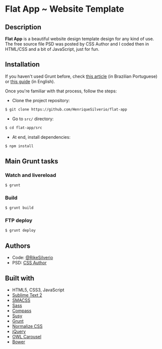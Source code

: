 # Flat App ~ Website Template


## Description

**Flat App** is a beautiful website design template design for any kind of use. The free source file PSD was posted by CSS Author and I coded then in HTML/CSS and a bit of JavaScript, just for fun.


## Installation

If you haven't used Grunt before, check [this article](http://blog.henriquesilverio.com/javascript-e-jquery/grunt-js-automatize-tarefas-e-otimize-o-seu-workflow/) (in Brazilian Portuguese) or [this guide](http://gruntjs.com/getting-started) (in English).

Once you're familiar with that process, follow the steps:

- Clone the project repository:

``` bash
$ git clone https://github.com/HenriqueSilverio/flat-app
```

- Go to `src/` directory:

``` bash
$ cd flat-app/src
```

- At end, install dependencies:

``` bash
$ npm install
```


## Main Grunt tasks

### Watch and livereload

``` bash
$ grunt
```

### Build

``` bash
$ grunt build
```

### FTP deploy 

``` bash
$ grunt deploy
```


## Authors

* Code: [@RikeSilverio](http://www.twitter.com/RikeSilverio/)
* PSD: [CSS Author](http://www.cssauthor.com/flat-website-template-psd/)


## Built with

* HTML5, CSS3, JavaScript
* [Sublime Text 2](http://sublimetext.com/)
* [SMACSS](http://smacss.com/)
* [Sass](http://sass-lang.com/)
* [Compass](http://compass-style.org/)
* [Susy](http://susy.oddbird.net/)
* [Grunt](http://gruntjs.com/)
* [Normalize CSS](http://necolas.github.io/normalize.css/)
* [jQuery](http://jquery.com/)
* [OWL Carousel](http://owlgraphic.com/owlcarousel/)
* [Bower](http://bower.io/)